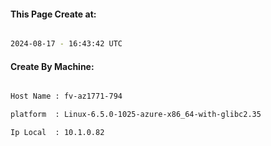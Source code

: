 
   
#### This Page Create at:

```bash

2024-08-17 - 16:43:42 UTC

```

#### Create By Machine:

```bash

Host Name : fv-az1771-794

platform  : Linux-6.5.0-1025-azure-x86_64-with-glibc2.35

Ip Local  : 10.1.0.82

```

